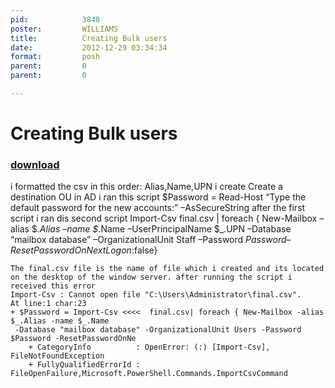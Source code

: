 ```yaml
---
pid:            3848
poster:         WILLIAMS
title:          Creating Bulk users
date:           2012-12-29 03:34:34
format:         posh
parent:         0
parent:         0

---
```


# Creating Bulk users

### [download](3848.ps1)

i formatted the csv in this order: Alias,Name,UPN
i create Create a destination OU in AD
i ran this script
$Password = Read-Host “Type the default password for the new accounts:” –AsSecureString
after the first script i ran dis second script
Import-Csv final.csv | foreach { New-Mailbox –alias $_.Alias –name $_.Name –UserPrincipalName $_.UPN –Database “mailbox database” –OrganizationalUnit Staff –Password $Password –ResetPasswordOnNextLogon:$false}



```posh
The final.csv file is the name of file which i created and its located on the desktop of the window server. after running the script i received this error
Import-Csv : Cannot open file "C:\Users\Administrator\final.csv".
At line:1 char:23
+ $Password = Import-Csv <<<<  final.csv| foreach { New-Mailbox -alias $_.Alias -name $_.Name
 -Database "mailbox database" -OrganizationalUnit Users -Password $Password -ResetPasswordOnNe
    + CategoryInfo          : OpenError: (:) [Import-Csv], FileNotFoundException
    + FullyQualifiedErrorId : FileOpenFailure,Microsoft.PowerShell.Commands.ImportCsvCommand
```
